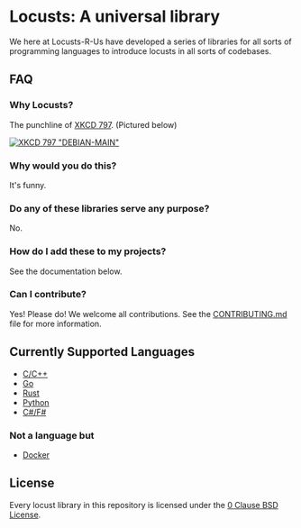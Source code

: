 # Locusts: A universal library

We here at Locusts-R-Us have developed a series of libraries for all sorts of programming languages to introduce locusts in all sorts of codebases.

## FAQ

### Why Locusts?

The punchline of [XKCD 797](https://xkcd.com/797/). (Pictured below)

[![XKCD 797 "DEBIAN-MAIN"](https://imgs.xkcd.com/comics/debian_main.png)](https://xkcd.com/797/)

### Why would you do this?

It's funny.

### Do any of these libraries serve any purpose?

No.

### How do I add these to my projects?

See the documentation below.

### Can I contribute?

Yes! Please do! We welcome all contributions.
See the [CONTRIBUTING.md](./CONTRIBUTING.md) file for more information.

## Currently Supported Languages

- [C/C++](./docs/C.md)
- [Go](./docs/Go.md)
- [Rust](./docs/Rust.md)
- [Python](./docs/Python.md)
- [C#/F#](./docs/.NET.md)

### Not a language but

- [Docker](./docs/Docker.md)

## License

Every locust library in this repository is licensed under the [0 Clause BSD License](./LICENSE).
